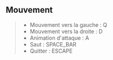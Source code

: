 ## Mouvement 
> - Mouvement vers la gauche : Q
> - Mouvement vers la droite : D
> - Animation d'attaque : A
> - Saut : SPACE_BAR
> - Quitter : ESCAPE